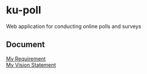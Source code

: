# ku-poll
Web application for conducting online polls and surveys

## Document
[My Requirement](../../wiki/Requirement)    
[My Vision Statement](../../wiki/Vision%20Statement)
